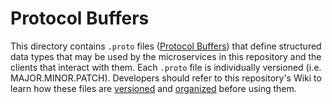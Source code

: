 # Protocol Buffers

This directory contains `.proto` files ([Protocol Buffers](https://developers.google.com/protocol-buffers)) that define structured data types that may be used by the microservices in this repository and the clients that interact with them.
Each `.proto` file is individually versioned (i.e. MAJOR.MINOR.PATCH).
Developers should refer to this repository's Wiki to learn how these files are [versioned](https://github.com/legumeinfo/microservices/wiki/Tagging-Releases-and-Automated-Builds) and [organized](https://github.com/legumeinfo/microservices/wiki/Protocol-Buffers) before using them.
